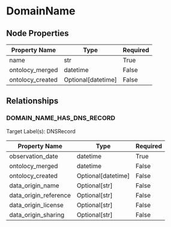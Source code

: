 # DomainName

## Node Properties

| Property Name | Type | Required |
| ------------- | ---- | -------- |
| name | str | True |
| ontolocy_merged | datetime | False |
| ontolocy_created | Optional[datetime] | False |

## Relationships

### DOMAIN_NAME_HAS_DNS_RECORD

Target Label(s): DNSRecord

| Property Name | Type | Required |
| ------------- | ---- | -------- |
| observation_date | datetime | True |
| ontolocy_merged | datetime | False |
| ontolocy_created | Optional[datetime] | False |
| data_origin_name | Optional[str] | False |
| data_origin_reference | Optional[str] | False |
| data_origin_license | Optional[str] | False |
| data_origin_sharing | Optional[str] | False |